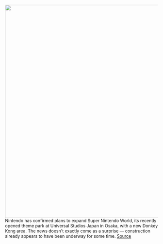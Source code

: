 <img src='https://cdn.vox-cdn.com/thumbor/L49tB-_vVFfweXUliZ0R8rffWqc=/0x0:1500x1000/1200x800/filters:focal(630x380:870x620)/cdn.vox-cdn.com/uploads/chorus_image/image/69918844/snw.0.jpg' width='700px' /><br/>
Nintendo has confirmed plans to expand Super Nintendo World, its recently opened theme park at Universal Studios Japan in Osaka, with a new Donkey Kong area. The news doesn't exactly come as a surprise — construction already appears to have been underway for some time.
<a href='https://www.theverge.com/2021/9/28/22697850/super-nintendo-world-donkey-kong-area-confirmed'> Source <a/>
